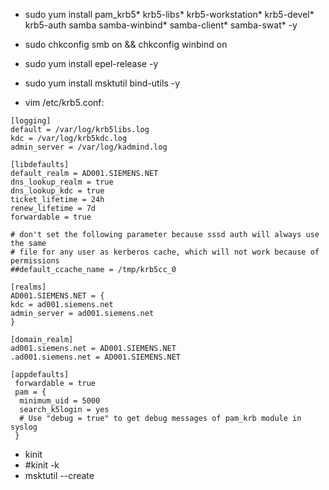 - sudo yum install pam_krb5* krb5-libs* krb5-workstation* krb5-devel* krb5-auth samba samba-winbind* samba-client* samba-swat* -y
- sudo chkconfig smb on && chkconfig winbind on

- sudo yum install epel-release -y
- sudo yum install msktutil bind-utils -y

- vim /etc/krb5.conf:
```shell
[logging]        
default = /var/log/krb5libs.log        
kdc = /var/log/krb5kdc.log        
admin_server = /var/log/kadmind.log

[libdefaults]        
default_realm = AD001.SIEMENS.NET        
dns_lookup_realm = true        
dns_lookup_kdc = true        
ticket_lifetime = 24h        
renew_lifetime = 7d        
forwardable = true

# don't set the following parameter because sssd auth will always use the same    
# file for any user as kerberos cache, which will not work because of permissions    
##default_ccache_name = /tmp/krb5cc_0
 
[realms]        
AD001.SIEMENS.NET = {                
kdc = ad001.siemens.net                
admin_server = ad001.siemens.net                     
}

[domain_realm]        
ad001.siemens.net = AD001.SIEMENS.NET        
.ad001.siemens.net = AD001.SIEMENS.NET

[appdefaults]
 forwardable = true
 pam = {
  minimum_uid = 5000
  search_k5login = yes
  # Use "debug = true" to get debug messages of pam_krb module in syslog
 }
```

- kinit <gid>
- #kinit -k <hostname>
- msktutil --create
